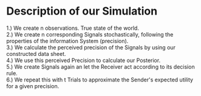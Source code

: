 # Description of our Simulation

1.) We create n observations. True state of the world. <br>
2.) We create n corresponding Signals stochastically, following the properties of the information System (precision).<br>
3.) We calculate the perceived precision of the Signals by using our constructed data sheet.<br>
4.) We use this perceived Precision to calculate our Posterior.<br>
5.) We create Signals again an let the Receiver act according to its decision rule.<br>
6.) We repeat this with t Trials to approximate the Sender's expected utility for a given precision.
